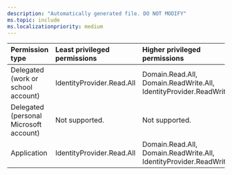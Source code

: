```yaml
---
description: "Automatically generated file. DO NOT MODIFY"
ms.topic: include
ms.localizationpriority: medium
---
```


|Permission type|Least privileged permissions|Higher privileged permissions|
|:---|:---|:---|
|Delegated (work or school account)|IdentityProvider.Read.All|Domain.Read.All, Domain.ReadWrite.All, IdentityProvider.ReadWrite.All|
|Delegated (personal Microsoft account)|Not supported.|Not supported.|
|Application|IdentityProvider.Read.All|Domain.Read.All, Domain.ReadWrite.All, IdentityProvider.ReadWrite.All|

